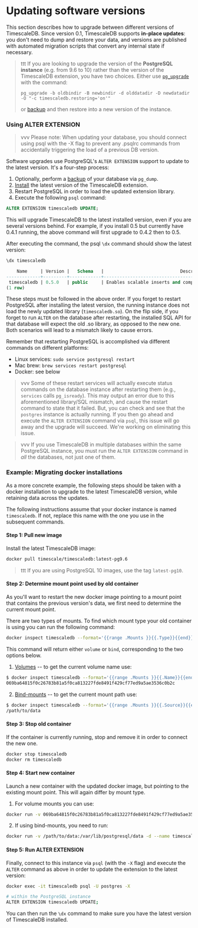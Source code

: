 # Updating software versions [](update)

This section describes how to upgrade between different versions of
TimescaleDB.  Since version 0.1, TimescaleDB supports **in-place updates**:
you don't need to dump and restore your data, and versions are published with
automated migration scripts that convert any internal state if necessary.

>ttt If you are looking to upgrade the version of the **PostgreSQL instance** (e.g. from 9.6 to 10) rather than the version of the TimescaleDB extension, you have two choices. Either use [`pg_upgrade`][pg_upgrade] with the command:
> ```
> pg_upgrade -b oldbindir -B newbindir -d olddatadir -D newdatadir -O "-c timescaledb.restoring='on'"
> ```
> or [backup][] and then restore into a new version of the instance.

### Using ALTER EXTENSION

>vvv Please note: When updating your database, you should connect using psql
with the -X flag to prevent any .psqlrc commands from accidentally triggering
the load of a previous DB version.

Software upgrades use PostgreSQL's `ALTER EXTENSION` support
to update to the latest version.  It's a four-step process:

1. Optionally, perform a [backup][] of your database via `pg_dump`.
1. [Install][] the latest version of the TimescaleDB extension.
1. Restart PostgreSQL in order to load the updated extension library.
1. Execute the following `psql` command:

```sql
ALTER EXTENSION timescaledb UPDATE;
```

This will upgrade TimescaleDB to the latest installed version, even if you
are several versions behind. For example, if you install 0.5 but currently
have 0.4.1 running, the above command will first upgrade to 0.4.2 then to 0.5.

After executing the command, the psql `\dx` command should show the latest version:

```sql
\dx timescaledb

    Name     | Version |   Schema   |                             Description
-------------+---------+------------+---------------------------------------------------------------------
 timescaledb | 0.5.0   | public     | Enables scalable inserts and complex queries for time-series data
(1 row)
```

These steps must be followed in the above order.  If you forget to
restart PostgreSQL after installing the latest version,
the running instance does not load the newly updated library
(`timescaledb.so`).  On the flip side, if you forget to
run `ALTER` on the database after restarting, the installed SQL
API for that database will expect the old .so library,
as opposed to the new one.  Both scenarios will lead to a
mismatch likely to cause errors.

Remember that restarting PostgreSQL is accomplished via different
commands on different platforms:

- Linux services: `sudo service postgresql restart`
- Mac brew: `brew services restart postgresql`
- Docker: see below

>vvv Some of these restart services will actually execute status
 commands on the database instance after restarting them
 (e.g., `services` calls `pg_isready`).  This may output an error due to
 this aforementioned library/SQL mismatch, and cause the restart command
 to state that it failed.  But, you can check and see that
 the `postgres` instance is actually running.  If you then go ahead and
 execute the `ALTER EXTENSION` command via `psql`, this issue will go away
 and the upgrade will succeed.  We're working on eliminating this issue.

<!-- -->
>vvv If you use TimescaleDB in multiple databases within the same
 PostgreSQL instance, you must run the `ALTER EXTENSION` command
 in *all* the databases, not just one of them.

### Example: Migrating docker installations [](update-docker)

As a more concrete example, the following steps should be taken with a docker
installation to upgrade to the latest TimescaleDB version, while
retaining data across the updates.

The following instructions assume that your docker instance is named
`timescaledb`. If not, replace this name with the one you use in the subsequent
commands.

#### Step 1: Pull new image [](update-docker-1)
Install the latest TimescaleDB image:

```bash
docker pull timescale/timescaledb:latest-pg9.6
```
>ttt If you are using PostgreSQL 10 images, use the tag `latest-pg10`.

#### Step 2: Determine mount point used by old container [](update-docker-2)
As you'll want to restart the new docker image pointing to a mount point
that contains the previous version's data, we first need to determine
the current mount point.

There are two types of mounts. To find which mount type your old container is
using you can run the following command:
```bash
docker inspect timescaledb --format='{{range .Mounts }}{{.Type}}{{end}}'
```
This command will return either `volume` or `bind`, corresponding
to the two options below.

1. [Volumes][volumes] -- to get the current volume name use:
```bash
$ docker inspect timescaledb --format='{{range .Mounts }}{{.Name}}{{end}}'
069ba64815f0c26783b81a5f0ca813227fde8491f429cf77ed9a5ae3536c0b2c
```

2. [Bind-mounts][bind-mounts] -- to get the current mount path use:
```bash
$ docker inspect timescaledb --format='{{range .Mounts }}{{.Source}}{{end}}'
/path/to/data
```

#### Step 3: Stop old container [](update-docker-3)
If the container is currently running, stop and remove it in order to connect
the new one.

```bash
docker stop timescaledb
docker rm timescaledb
```

#### Step 4: Start new container [](update-docker-4)
Launch a new container with the updated docker image, but pointing to
the existing mount point. This will again differ by mount type.

1. For volume mounts you can use:
```bash
docker run -v 069ba64815f0c26783b81a5f0ca813227fde8491f429cf77ed9a5ae3536c0b2c:/var/lib/postgresql/data -d --name timescaledb -p 5432:5432 timescale/timescaledb
```

2. If using bind-mounts, you need to run:
```bash
docker run -v /path/to/data:/var/lib/postgresql/data -d --name timescaledb -p 5432:5432 timescale/timescaledb
```


#### Step 5: Run ALTER EXTENSION [](update-docker-5)
Finally, connect to this instance via `psql` (with the `-X` flag) and execute the `ALTER` command
as above in order to update the extension to the latest version:

```bash
docker exec -it timescaledb psql -U postgres -X

# within the PostgreSQL instance
ALTER EXTENSION timescaledb UPDATE;
```

You can then run the `\dx` command to make sure you have the
latest version of TimescaleDB installed.

[pg_upgrade]: https://www.postgresql.org/docs/9.6/static/pgupgrade.html
[backup]: /using-timescaledb/backup
[install]: /getting-started/installation
[bind-mounts]: https://docs.docker.com/engine/admin/volumes/bind-mounts/
[volumes]: https://docs.docker.com/engine/admin/volumes/volumes/
